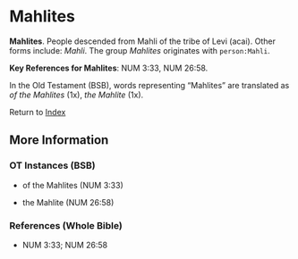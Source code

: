 # Mahlites
**Mahlites**. 
People descended from Mahli of the tribe of Levi (acai). 
Other forms include: 
*Mahli*. 
The group _Mahlites_ originates with `person:Mahli`. 


**Key References for Mahlites**: 
NUM 3:33, NUM 26:58. 


In the Old Testament (BSB), words representing “Mahlites” are translated as 
*of the Mahlites* (1x), *the Mahlite* (1x). 




Return to [Index](00-Index.md)

## More Information

### OT Instances (BSB)

* of the Mahlites (NUM 3:33)

* the Mahlite (NUM 26:58)



### References (Whole Bible)

* NUM 3:33; NUM 26:58



